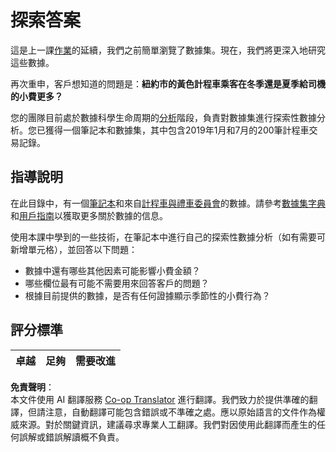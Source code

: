 <!--
CO_OP_TRANSLATOR_METADATA:
{
  "original_hash": "fcc7547171f4530f159676dd73ed772e",
  "translation_date": "2025-08-25T17:47:50+00:00",
  "source_file": "4-Data-Science-Lifecycle/15-analyzing/assignment.md",
  "language_code": "tw"
}
-->
# 探索答案

這是上一課[作業](../14-Introduction/assignment.md)的延續，我們之前簡單瀏覽了數據集。現在，我們將更深入地研究這些數據。

再次重申，客戶想知道的問題是：**紐約市的黃色計程車乘客在冬季還是夏季給司機的小費更多？**

您的團隊目前處於數據科學生命周期的[分析](README.md)階段，負責對數據集進行探索性數據分析。您已獲得一個筆記本和數據集，其中包含2019年1月和7月的200筆計程車交易記錄。

## 指導說明

在此目錄中，有一個[筆記本](../../../../4-Data-Science-Lifecycle/15-analyzing/assignment.ipynb)和來自[計程車與禮車委員會](https://docs.microsoft.com/en-us/azure/open-datasets/dataset-taxi-yellow?tabs=azureml-opendatasets)的數據。請參考[數據集字典](https://www1.nyc.gov/assets/tlc/downloads/pdf/data_dictionary_trip_records_yellow.pdf)和[用戶指南](https://www1.nyc.gov/assets/tlc/downloads/pdf/trip_record_user_guide.pdf)以獲取更多關於數據的信息。

使用本課中學到的一些技術，在筆記本中進行自己的探索性數據分析（如有需要可新增單元格），並回答以下問題：

- 數據中還有哪些其他因素可能影響小費金額？
- 哪些欄位最有可能不需要用來回答客戶的問題？
- 根據目前提供的數據，是否有任何證據顯示季節性的小費行為？

## 評分標準

卓越 | 足夠 | 需要改進
--- | --- | ---

**免責聲明**：  
本文件使用 AI 翻譯服務 [Co-op Translator](https://github.com/Azure/co-op-translator) 進行翻譯。我們致力於提供準確的翻譯，但請注意，自動翻譯可能包含錯誤或不準確之處。應以原始語言的文件作為權威來源。對於關鍵資訊，建議尋求專業人工翻譯。我們對因使用此翻譯而產生的任何誤解或錯誤解讀概不負責。
